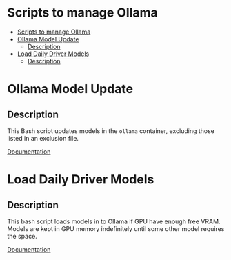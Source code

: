# Scripts to manage Ollama

- [Scripts to manage Ollama](#scripts-to-manage-ollama)
- [Ollama Model Update](#ollama-model-update)
  - [Description](#description)
- [Load Daily Driver Models](#load-daily-driver-models)
  - [Description](#description-1)

# Ollama Model Update

## Description

This Bash script updates models in the `ollama` container, excluding those listed in an exclusion file.

[Documentation](docs/update_models.md)


# Load Daily Driver Models

## Description

This bash script loads models in to Ollama if GPU have enough free VRAM. Models are kept in GPU memory indefinitely until some other model requires the space.

[Documentation](docs/daily_drivers.md)
